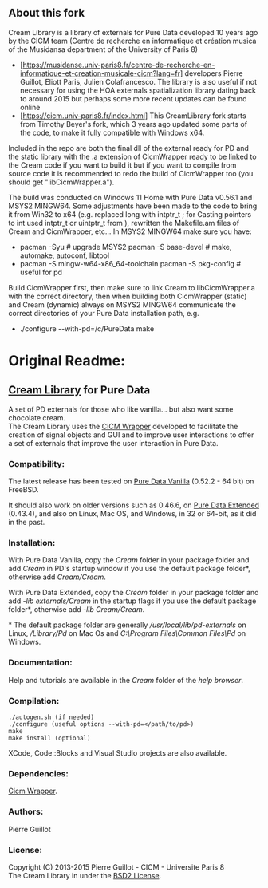 ## About this fork
Cream Library is a library of externals for Pure Data developed 10 years ago by the CICM team (Centre de recherche en informatique et création musica of the Musidansa department of the University of Paris 8) 
  - [https://musidanse.univ-paris8.fr/centre-de-recherche-en-informatique-et-creation-musicale-cicm?lang=fr]
developers Pierre Guillot, Eliott Paris, Julien Colafrancesco. The library is also useful if not necessary for using the HOA externals spatialization library dating back to around 2015 but perhaps some more recent updates can be found online
  - [https://cicm.univ-paris8.fr/index.html]
This CreamLibrary fork starts from Timothy Beyer's fork, which 3 years ago updated some parts of the code, to make it fully compatible with Windows x64.

Included in the repo are both the final dll of the external ready for PD and the static library with the .a extension of CicmWrapper ready to be linked to the Cream code if you want to build it but if you want to compile from source code it is recommended to redo the build of CicmWrapper too (you should get "libCicmWrapper.a").

The build was conducted on Windows 11 Home with Pure Data v0.56.1 and MSYS2 MINGW64.
Some adjustments have been made to the code to bring it from Win32 to x64 (e.g. replaced long with intptr_t ; for Casting pointers to int used intptr_t or uintptr_t from <stdin t.h>), rewritten the Makefile.am files of Cream and CicmWrapper, etc...   In MSYS2 MINGW64 make sure you have:
  - pacman -Syu # upgrade MSYS2 pacman -S base-devel # make, automake, autoconf, libtool
  - pacman -S mingw-w64-x86_64-toolchain pacman -S pkg-config # useful for pd

Build CicmWrapper first, then make sure to link Cream to libCicmWrapper.a with the correct directory, then when building both CicmWrapper (static) and Cream (dynamic) always on MSYS2 MINGW64 communicate the correct directories of your Pure Data installation path, e.g.
  -  ./configure --with-pd=/c/PureData make

# Original Readme:

## [Cream Library](http://www.mshparisnord.fr/hoalibrary/en/publications/ "Publication") for Pure Data

A set of PD externals for those who like vanilla... but also want some chocolate cream.  
The Cream Library uses the [CICM Wrapper](https://github.com/CICM/CicmWrapper" "CICM Wrapper") developed to facilitate the creation of signal objects and GUI and to improve user interactions to offer a set of externals that improve the user interaction in Pure Data.

### Compatibility:

The latest release has been tested on [Pure Data Vanilla](http://msp.ucsd.edu/software.html "PD-Vanilla") (0.52.2 - 64 bit) on FreeBSD.  

It should also work on older versions such as 0.46.6, on [Pure Data Extended](https://puredata.info/ "PD-Extended") (0.43.4), and also on Linux, Mac OS, and Windows, in 32 or 64-bit, as it did in the past.

### Installation:

With Pure Data Vanilla, copy the <em>Cream</em> folder in your package folder and add <em>Cream</em> in PD's startup window if you use the default package folder\*, otherwise add <em>Cream/Cream</em>.  

With Pure Data Extended, copy the <em>Cream</em> folder in your package folder and add <em>-lib externals/Cream</em> in the startup flags if you use the default package folder\*, otherwise add <em>-lib Cream/Cream</em>.  

\* The default package folder are generally <em>/usr/local/lib/pd-externals</em> on Linux, <em>/Library/Pd</em>  on Mac Os and <em>C:\Program Files\Common Files\Pd</em>  on Windows.

### Documentation:

Help and tutorials are available in the <em>Cream</em> folder of the <em>help browser</em>.

### Compilation:

	./autogen.sh (if needed)
	./configure (useful options --with-pd=</path/to/pd>)
	make
	make install (optional)

XCode, Code::Blocks and Visual Studio projects are also available.

### Dependencies:

[Cicm Wrapper](https://github.com/CICM/CicmWrapper "Cicm Wrapper").

### Authors:

Pierre Guillot  

### License:

Copyright (C) 2013-2015 Pierre Guillot - CICM - Universite Paris 8  
The Cream Library in under the [BSD2 License](http://opensource.org/licenses/BSD-2-Clause "BSD2").
